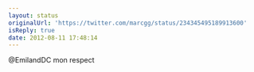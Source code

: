 ```yaml
---
layout: status
originalUrl: 'https://twitter.com/marcgg/status/234345495189913600'
isReply: true
date: 2012-08-11 17:48:14
---
```


@EmilandDC mon respect
